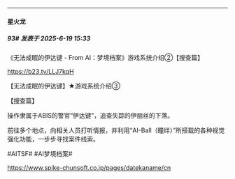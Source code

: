 ﻿
*****

####  星火龙  
##### 93#       发表于 2025-6-19 15:33

《无法成眠的伊达键 - From AI：梦境档案》游戏系统介绍②【搜查篇】

https://b23.tv/LLJ7kqH

【无法成眠的伊达键】★游戏系统介绍③

【搜查篇】

操作隶属于ABIS的警官“伊达键”，追查失踪的伊丽丝的下落。

前往多个地点，向相关人员打听情报，并利用“AI-Ball（瞳绊）”所搭载的各种视觉强化功能，一步步寻找案件线索。

#AITSF# #AI梦境档案#

https://www.spike-chunsoft.co.jp/pages/datekaname/cn

